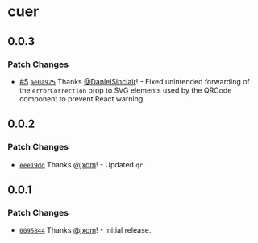 # cuer

## 0.0.3

### Patch Changes

- [#5](https://github.com/wevm/cuer/pull/5) [`ae0a925`](https://github.com/wevm/cuer/commit/ae0a925a045eea69585df51a32c7216c5bd0f447) Thanks [@DanielSinclair](https://github.com/DanielSinclair)! - Fixed unintended forwarding of the `errorCorrection` prop to SVG elements used by the QRCode component to prevent React warning.

## 0.0.2

### Patch Changes

- [`eee19dd`](https://github.com/wevm/cuer/commit/eee19dd3995dc7fca1c17eabaa793954184dd001) Thanks [@jxom](https://github.com/jxom)! - Updated `qr`.

## 0.0.1

### Patch Changes

- [`0095844`](https://github.com/wevm/cuer/commit/0095844592a37b9ee4c90f786b0f9ff68f3c1fc0) Thanks [@jxom](https://github.com/jxom)! - Initial release.
